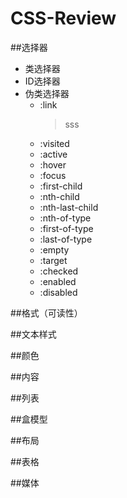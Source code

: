 # CSS-Review

##选择器
  * 类选择器
  * ID选择器
  * 伪类选择器
    + :link
      >sss
    + :visited
    + :active
    + :hover
    + :focus
    + :first-child
    + :nth-child
    + :nth-last-child
    + :nth-of-type
    + :first-of-type
    + :last-of-type
    + :empty
    + :target
    + :checked
    + :enabled
    + :disabled

##格式（可读性）


##文本样式


##颜色


##内容


##列表


##盒模型


##布局


##表格


##媒体

